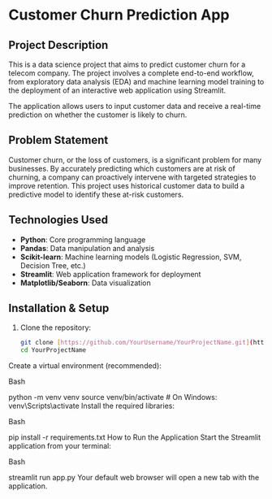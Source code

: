 # Customer Churn Prediction App

## Project Description
This is a data science project that aims to predict customer churn for a telecom company. The project involves a complete end-to-end workflow, from exploratory data analysis (EDA) and machine learning model training to the deployment of an interactive web application using Streamlit.

The application allows users to input customer data and receive a real-time prediction on whether the customer is likely to churn.

## Problem Statement
Customer churn, or the loss of customers, is a significant problem for many businesses. By accurately predicting which customers are at risk of churning, a company can proactively intervene with targeted strategies to improve retention. This project uses historical customer data to build a predictive model to identify these at-risk customers.

## Technologies Used
- **Python**: Core programming language
- **Pandas**: Data manipulation and analysis
- **Scikit-learn**: Machine learning models (Logistic Regression, SVM, Decision Tree, etc.)
- **Streamlit**: Web application framework for deployment
- **Matplotlib/Seaborn**: Data visualization

## Installation & Setup
1. Clone the repository:
   ```bash
   git clone [https://github.com/YourUsername/YourProjectName.git](https://github.com/YourUsername/YourProjectName.git)
   cd YourProjectName
Create a virtual environment (recommended):

Bash

python -m venv venv
source venv/bin/activate  # On Windows: venv\Scripts\activate
Install the required libraries:

Bash

pip install -r requirements.txt
How to Run the Application
Start the Streamlit application from your terminal:

Bash

streamlit run app.py
Your default web browser will open a new tab with the application.
